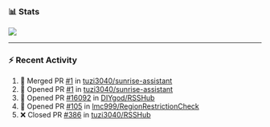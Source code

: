 ### :bar_chart: Stats

<a href="#">
  <img align="center" src="https://github-readme-stats.vercel.app/api?username=tuzi3040&show_icons=true&theme=dark" />
</a>

---

### :zap: Recent Activity

<!--START_SECTION:activity-->
1. 🎉 Merged PR [#1](https://github.com/tuzi3040/sunrise-assistant/pull/1) in [tuzi3040/sunrise-assistant](https://github.com/tuzi3040/sunrise-assistant)
2. 💪 Opened PR [#1](https://github.com/tuzi3040/sunrise-assistant/pull/1) in [tuzi3040/sunrise-assistant](https://github.com/tuzi3040/sunrise-assistant)
3. 💪 Opened PR [#16092](https://github.com/DIYgod/RSSHub/pull/16092) in [DIYgod/RSSHub](https://github.com/DIYgod/RSSHub)
4. 💪 Opened PR [#105](https://github.com/lmc999/RegionRestrictionCheck/pull/105) in [lmc999/RegionRestrictionCheck](https://github.com/lmc999/RegionRestrictionCheck)
5. ❌ Closed PR [#386](https://github.com/tuzi3040/RSSHub/pull/386) in [tuzi3040/RSSHub](https://github.com/tuzi3040/RSSHub)
<!--END_SECTION:activity-->
